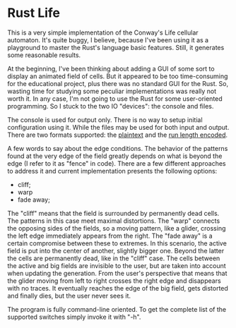 # Rust Life
This is a very simple implementation of the Conway's Life cellular automaton. It's quite buggy, I believe, because I've been using it as a playground to master the Rust's language basic features. Still, it generates some reasonable results.

At the beginning, I've been thinking about adding a GUI of some sort to display an animated field of cells. But it appeared to be too time-consuming for the educational project, plus there was no standard GUI for the Rust. So, wasting time for studying some peculiar implementations was really not worth it. In any case, I'm not going to use the Rust for some user-oriented programming. So I stuck to the two IO "devices": the console and files.

The console is used for output only. There is no way to setup initial configuration using it. While the files may be used for both input and output. There are two formats supported: the [plaintext](https://conwaylife.com/wiki/Plaintext) and the [run length encoded](https://conwaylife.com/wiki/Run_Length_Encoded).

A few words to say about the edge conditions. The behavior of the patterns found at the very edge of the field greatly depends on what is beyond the edge (I refer to it as "fence" in code). There are a few different approaches to address it and current implementation presents the following options:
* cliff;
* warp
* fade away;

The "cliff" means that the field is surrounded by permanently dead cells. The patterns in this case meet maximal distortions. The "warp" connects the opposing sides of the fields, so a moving pattern, like a glider, crossing the left edge immediately appears from the right. The "fade away" is a certain compromise between these to extremes. In this scenario, the active field is put into the center of another, slightly bigger one. Beyond the latter the cells are permanently dead, like in the "cliff" case. The cells between the active and big fields are invisible to the user, but are taken into account when updating the generation. From the user's perspective that means that the glider moving from left to right crosses the right edge and disappears with no traces. It eventually reaches the edge of the big field, gets distorted and finally dies, but the user never sees it.

The program is fully command-line oriented. To get the complete list of the supported switches simply invoke it with "-h".


